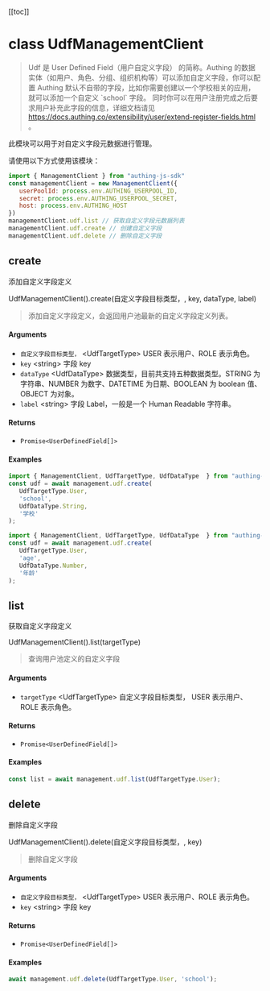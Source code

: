 [[toc]]


# class UdfManagementClient

> Udf 是 User Defined Field（用户自定义字段） 的简称。Authing 的数据实体（如用户、角色、分组、组织机构等）可以添加自定义字段，你可以配置 Authing 默认不自带的字段，比如你需要创建以一个学校相关的应用，就可以添加一个自定义 \`school\` 字段。
同时你可以在用户注册完成之后要求用户补充此字段的信息，详细文档请见 https://docs.authing.co/extensibility/user/extend-register-fields.html 。

此模块可以用于对自定义字段元数据进行管理。

请使用以下方式使用该模块：
```javascript
import { ManagementClient } from "authing-js-sdk"
const managementClient = new ManagementClient({
   userPoolId: process.env.AUTHING_USERPOOL_ID,
   secret: process.env.AUTHING_USERPOOL_SECRET,
   host: process.env.AUTHING_HOST
})
managementClient.udf.list // 获取自定义字段元数据列表
managementClient.udf.create // 创建自定义字段
managementClient.udf.delete // 删除自定义字段
```

## create

添加自定义字段定义

UdfManagementClient().create(自定义字段目标类型，, key, dataType, label)

> 添加自定义字段定义，会返回用户池最新的自定义字段定义列表。


#### Arguments

- `自定义字段目标类型，` \<UdfTargetType\> USER 表示用户、ROLE 表示角色。 
- `key` \<string\> 字段 key 
- `dataType` \<UdfDataType\> 数据类型，目前共支持五种数据类型。STRING 为字符串、NUMBER 为数字、DATETIME 为日期、BOOLEAN 为 boolean 值、OBJECT 为对象。 
- `label` \<string\> 字段 Label，一般是一个 Human Readable 字符串。 

#### Returns

-  `Promise<UserDefinedField[]>` 

#### Examples

```javascript
import { ManagementClient, UdfTargetType, UdfDataType  } from "authing-js-sdk"
const udf = await management.udf.create(
   UdfTargetType.User,
   'school',
   UdfDataType.String,
   '学校'
);
```
```javascript
import { ManagementClient, UdfTargetType, UdfDataType  } from "authing-js-sdk"
const udf = await management.udf.create(
   UdfTargetType.User,
   'age',
   UdfDataType.Number,
   '年龄'
);
```
      

## list

获取自定义字段定义

UdfManagementClient().list(targetType)

> 查询用户池定义的自定义字段


#### Arguments

- `targetType` \<UdfTargetType\> 自定义字段目标类型， USER 表示用户、ROLE 表示角色。 

#### Returns

-  `Promise<UserDefinedField[]>` 

#### Examples

```javascript
const list = await management.udf.list(UdfTargetType.User);
```
      

## delete

删除自定义字段

UdfManagementClient().delete(自定义字段目标类型，, key)

> 删除自定义字段


#### Arguments

- `自定义字段目标类型，` \<UdfTargetType\> USER 表示用户、ROLE 表示角色。 
- `key` \<string\> 字段 key 

#### Returns

-  `Promise<UserDefinedField[]>` 

#### Examples

```javascript
await management.udf.delete(UdfTargetType.User, 'school');
```
      